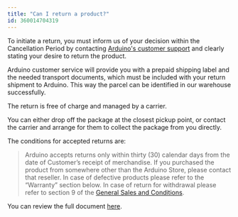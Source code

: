```yaml
---
title: "Can I return a product?"
id: 360014704319
---
```


To initiate a return, you must inform us of your decision within the Cancellation Period by contacting [Arduino's customer support](https://store.arduino.cc/store-support) and clearly stating your desire to return the product.

Arduino customer service will provide you with a prepaid shipping label and the needed transport documents, which must be included with your return shipment to Arduino. This way the parcel can be identified in our warehouse successfully.

The return is free of charge and managed by a carrier.

You can either drop off the package at the closest  pickup point, or contact the carrier and arrange for them to collect the package from you directly.

The conditions for accepted returns are:

>Arduino accepts returns only within thirty (30) calendar days from the date of Customer’s receipt of merchandise. If you purchased the product from somewhere other than the Arduino Store, please contact that reseller.
In case of defective products please refer to the “Warranty” section below.
In case of return for withdrawal please refer to section 9 of the [General Sales and Conditions](https://store.arduino.cc/general-sales-conditions).

You can review the full document [here](https://store.arduino.cc/pages/transparency?selectedStore=eu).
